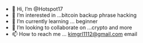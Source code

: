 - 👋 Hi, I’m @Hotspot17
- 👀 I’m interested in ...bitcoin backup phrase hacking 
- 🌱 I’m currently learning ... beginner 
- 💞️ I’m looking to collaborate on ...crypto and more 
- 📫 How to reach me ... kimgrl1112@gmail.com email

<!---
Hotspot17/Hotspot17 is a ✨ special ✨ repository because its `README.md` (this file) appears on your GitHub profile.
You can click the Preview link to take a look at your changes.
--->
